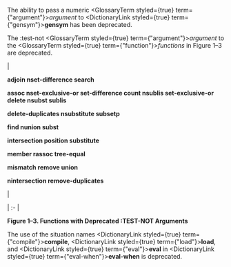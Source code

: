  



The ability to pass a numeric <GlossaryTerm styled={true} term={"argument"}><i>argument</i></GlossaryTerm> to <DictionaryLink styled={true} term={"gensym"}><b>gensym</b></DictionaryLink> has been deprecated. 



The :test-not <GlossaryTerm styled={true} term={"argument"}><i>argument</i></GlossaryTerm> to the <GlossaryTerm styled={true} term={"function"}><i>functions</i></GlossaryTerm> in Figure 1–3 are deprecated. 



|<p>**adjoin nset-difference search** </p><p>**assoc nset-exclusive-or set-difference count nsublis set-exclusive-or delete nsubst sublis** </p><p>**delete-duplicates nsubstitute subsetp** </p><p>**find nunion subst** </p><p>**intersection position substitute** </p><p>**member rassoc tree-equal** </p><p>**mismatch remove union** </p><p>**nintersection remove-duplicates**</p>|

| :- |





**Figure 1–3. Functions with Deprecated :TEST-NOT Arguments** 



The use of the situation names <DictionaryLink styled={true} term={"compile"}><b>compile</b></DictionaryLink>, <DictionaryLink styled={true} term={"load"}><b>load</b></DictionaryLink>, and <DictionaryLink styled={true} term={"eval"}><b>eval</b></DictionaryLink> in <DictionaryLink styled={true} term={"eval-when"}><b>eval-when</b></DictionaryLink> is deprecated. 











